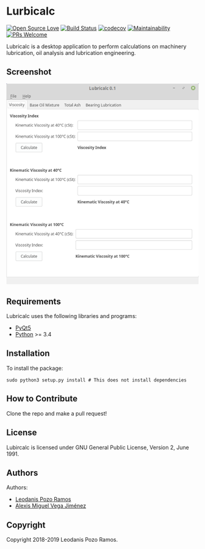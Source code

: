 # Lurbicalc

[![Open Source Love](https://badges.frapsoft.com/os/v2/open-source.svg?v=102)](https://github.com/ellerbrock/open-source-badge/)
[![Build Status](https://travis-ci.org/videomorph-dev/videomorph.png?branch=master)](https://travis-ci.org/videomorph-dev/videomorph)
[![codecov](https://codecov.io/gh/videomorph-dev/videomorph/branch/master/graph/badge.svg)](https://codecov.io/gh/videomorph-dev/videomorph)
[![Maintainability](https://api.codeclimate.com/v1/badges/5f6cd3f7c20bccee2065/maintainability)](https://codeclimate.com/github/videomorph-dev/videomorph/maintainability)
[![PRs Welcome](https://img.shields.io/badge/PRs-welcome-brightgreen.svg?style=flat-square)](https://github.com/videomorph-dev/videomorph/pulls)

Lubricalc is a desktop application to perform calculations on machinery lubrication, oil analysis and lubrication engineering.

## Screenshot

![Screenshot](screenshot.png)

## Requirements

Lubricalc uses the following libraries and programs:

 - [PyQt5](https://riverbankcomputing.com/software/pyqt/download5)
 - [Python](https://python.org) >= 3.4

## Installation

To install the package:

    sudo python3 setup.py install # This does not install dependencies

## How to Contribute

Clone the repo and make a pull request!

## License

Lubircalc is licensed under GNU General Public License, Version 2, June 1991.

## Authors

Authors:

 - [Leodanis Pozo Ramos](mailto:lpozor78@gmail.com)
 - [Alexis Miguel Vega Jiménez](mailto:)

## Copyright

Copyright 2018-2019 Leodanis Pozo Ramos.
